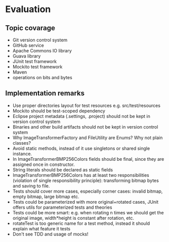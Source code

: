 # Evaluation

## Topic covarage

* Git version control system
* GitHub service
* Apache Commons IO library
* Guava library
* JUnit test framework
* Mockito test framework
* Maven
* operations on bits and bytes

## Implementation remarks

* Use proper directories layout for test resources e.g. src/test/resources
* Mockito should be test-scoped dependency
* Eclipse project metadata (.settings, .project) should not be kept in version control system
* Binaries and other build artifacts should not be kept in version control system
* Why ImageTransformerFactory and FileUtility are Enums? Why not plain classes?
* Avoid static methods, instead of it use singletons or shared single instance.
* In ImageTransformerBMP256Colors fields should be final, since they are assigned once in constructor.
* String literals should be declared as static fields
* ImageTransformerBMP256Colors has at least two responsibilities (violation of single responsibility principle): transforming bitmap bytes and saving to file.
* Tests should cover more cases, especially corner cases: invalid bitmap, empty bitmap, large bitmap etc.
* Tests could be parameterized with more original+rotated cases, JUnit offers utils for parameterized tests and theories
* Tests could be more smart: e.g. when rotating n times we should get the original image, width*height is constant after rotation, etc.
* rotateTest is too generic name for a test method, instead it should explain what feature it tests
* Don't see TDD and usage of mocks!


